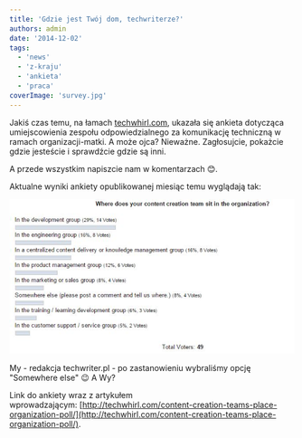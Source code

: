 ```yaml
---
title: 'Gdzie jest Twój dom, techwriterze?'
authors: admin
date: '2014-12-02'
tags:
  - 'news'
  - 'z-kraju'
  - 'ankieta'
  - 'praca'
coverImage: 'survey.jpg'
---
```


Jakiś czas temu, na łamach [techwhirl.com](http://techwhirl.com), ukazała się
ankieta dotycząca umiejscowienia zespołu odpowiedzialnego za komunikację
techniczną w ramach organizacji-matki. A może ojca? Nieważne. Zagłosujcie,
pokażcie gdzie jesteście i sprawdźcie gdzie są inni.

<!--truncate-->

A przede wszystkim napiszcie nam w komentarzach 😊.

Aktualne wyniki ankiety opublikowanej miesiąc temu wyglądają tak:

![AnkietaMiejsceWOrganizacji](images/AnkietaMiejsceWOrganizacji.jpg)

My - redakcja techwriter.pl - po zastanowieniu wybraliśmy opcję "Somewhere else"
😉 A Wy?

Link do ankiety wraz z artykułem
wprowadzającym: [http://techwhirl.com/content-creation-teams-place-organization-poll/](http://techwhirl.com/content-creation-teams-place-organization-poll/).
